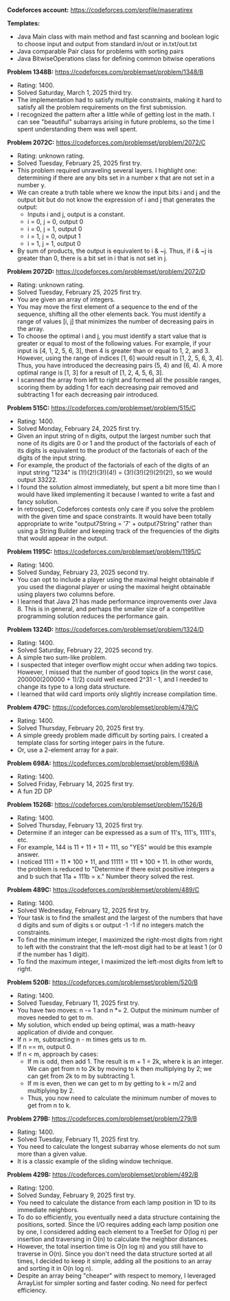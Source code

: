 **Codeforces account:** https://codeforces.com/profile/maseratirex

**Templates:**
* Java Main class with main method and fast scanning and boolean logic to choose input and output from standard in/out or in.txt/out.txt
* Java comparable Pair class for problems with sorting pairs
* Java BitwiseOperations class for defining common bitwise operations

**Problem 1348B:** https://codeforces.com/problemset/problem/1348/B
* Rating: 1400.
* Solved Saturday, March 1, 2025 third try.
* The implementation had to satisfy multiple constraints, making it hard to satisfy all the problem requirements on the first submission.
* I recognized the pattern after a little while of getting lost in the math. I can see "beautiful" subarrays arising in future problems, so the time I spent understanding them was well spent.

**Problem 2072C:** https://codeforces.com/problemset/problem/2072/C
* Rating: unknown rating.
* Solved Tuesday, February 25, 2025 first try.
* This problem required unraveling several layers. I highlight one: determining if there are any bits set in a number x that are not set in a number y.
* We can create a truth table where we know the input bits i and j and the output bit but do not know the expression of i and j that generates the output:
  * Inputs i and j, output is a constant.
  * i = 0, j = 0, output 0
  * i = 0, j = 1, output 0
  * i = 1, j = 0, output 1
  * i = 1, j = 1, output 0
* By sum of products, the output is equivalent to i & ~j. Thus, if i & ~j is greater than 0, there is a bit set in i that is not set in j.

**Problem 2072D:** https://codeforces.com/problemset/problem/2072/D
* Rating: unknown rating.
* Solved Tuesday, February 25, 2025 first try.
* You are given an array of integers.
* You may move the first element of a sequence to the end of the sequence, shifting all the other elements back. You must identify a range of values [i, j] that minimizes the number of decreasing pairs in the array.
* To choose the optimal i and j, you must identify a start value that is greater or equal to most of the following values. For example, if your input is [4, 1, 2, 5, 6, 3], then 4 is greater than or equal to 1, 2, and 3. However, using the range of indices [1, 6] would result in [1, 2, 5, 6, 3, 4]. Thus, you have introduced the decreasing pairs (5, 4) and (6, 4). A more optimal range is [1, 3] for a result of [1, 2, 4, 5, 6, 3].
* I scanned the array from left to right and formed all the possible ranges, scoring them by adding 1 for each decreasing pair removed and subtracting 1 for each decreasing pair introduced. 

**Problem 515C:** https://codeforces.com/problemset/problem/515/C
* Rating: 1400.
* Solved Monday, February 24, 2025 first try.
* Given an input string of n digits, output the largest number such that none of its digits are 0 or 1 and the product of the factorials of each of its digits is equivalent to the product of the factorials of each of the digits of the input string.
* For example, the product of the factorials of each of the digits of an input string "1234" is (1!)(2!)(3!)(4!) = (3!)(3!)(2!)(2!)(2!), so we would output 33222.
* I found the solution almost immediately, but spent a bit more time than I would have liked implementing it because I wanted to write a fast and fancy solution.
* In retrospect, Codeforces contests only care if you solve the problem with the given time and space constraints. It would have been totally appropriate to write "output7String = '7' + output7String" rather than using a String Builder and keeping track of the frequencies of the digits that would appear in the output.

**Problem 1195C:** https://codeforces.com/problemset/problem/1195/C
* Rating: 1400.
* Solved Sunday, February 23, 2025 second try.
* You can opt to include a player using the maximal height obtainable if you used the diagonal player or using the maximal height obtainable using players two columns before.
* I learned that Java 21 has made performance improvements over Java 8. This is in general, and perhaps the smaller size of a competitive programming solution reduces the performance gain.

**Problem 1324D:** https://codeforces.com/problemset/problem/1324/D
* Rating: 1400.
* Solved Saturday, February 22, 2025 second try.
* A simple two sum-like problem.
* I suspected that integer overflow might occur when adding two topics. However, I missed that the number of good topics (in the worst case, 200000(200000 + 1)/2) could well exceed 2^31 - 1, and I needed to change its type to a long data structure.
* I learned that wild card imports only slightly increase compilation time.

**Problem 479C:** https://codeforces.com/problemset/problem/479/C
* Rating: 1400.
* Solved Thursday, February 20, 2025 first try.
* A simple greedy problem made difficult by sorting pairs. I created a template class for sorting integer pairs in the future.
* Or, use a 2-element array for a pair.

**Problem 698A:** https://codeforces.com/problemset/problem/698/A
* Rating: 1400.
* Solved Friday, February 14, 2025 first try.
* A fun 2D DP

**Problem 1526B:** https://codeforces.com/problemset/problem/1526/B
* Rating: 1400.
* Solved Thursday, February 13, 2025 first try.
* Determine if an integer can be expressed as a sum of 11's, 111's, 1111's, etc.
* For example, 144 is 11 + 11 + 11 + 111, so "YES" would be this example answer.
* I noticed 1111 = 11 * 100 + 11, and 11111 = 111 * 100 + 11. In other words, the problem is reduced to "Determine if there exist positive integers a and b such that 11a + 111b = x." Number theory solved the rest.

**Problem 489C:** https://codeforces.com/problemset/problem/489/C
* Rating: 1400.
* Solved Wednesday, February 12, 2025 first try.
* Your task is to find the smallest and the largest of the numbers that have d digits and sum of digits s or output -1 -1 if no integers match the constraints.
* To find the minimum integer, I maximized the right-most digits from right to left with the constraint that the left-most digit had to be at least 1 (or 0 if the number has 1 digit).
* To find the maximum integer, I maximized the left-most digits from left to right.

**Problem 520B:** https://codeforces.com/problemset/problem/520/B
* Rating: 1400.
* Solved Tuesday, February 11, 2025 first try.
* You have two moves: n -= 1 and n *= 2. Output the minimum number of moves needed to get to m.
* My solution, which ended up being optimal, was a math-heavy application of divide and conquer.
* If n > m, subtracting n - m times gets us to m.
* If n == m, output 0.
* If n < m, approach by cases:
  * If m is odd, then add 1. The result is m + 1 = 2k, where k is an integer. We can get from n to 2k by moving to k then multiplying by 2; we can get from 2k to m by subtracting 1.
  * If m is even, then we can get to m by getting to k = m/2 and multiplying by 2.
  * Thus, you now need to calculate the minimum number of moves to get from n to k.

**Problem 279B:** https://codeforces.com/problemset/problem/279/B
* Rating: 1400.
* Solved Tuesday, February 11, 2025 first try.
* You need to calculate the longest subarray whose elements do not sum more than a given value.
* It is a classic example of the sliding window technique.

**Problem 429B:** https://codeforces.com/problemset/problem/492/B
* Rating: 1200.
* Solved Sunday, February 9, 2025 first try.
* You need to calculate the distance from each lamp position in 1D to its immediate neighbors.
* To do so efficiently, you eventually need a data structure containing the positions, sorted. Since the I/O requires adding each lamp position one by one, I considered adding each element to a TreeSet for O(log n) per insertion and traversing in O(n) to calculate the neighbor distances.
* However, the total insertion time is O(n log n) and you still have to traverse in O(n). Since you don't need the data structure sorted at all times, I decided to keep it simple, adding all the positions to an array and sorting it in O(n log n).
* Despite an array being "cheaper" with respect to memory, I leveraged ArrayList for simpler sorting and faster coding. No need for perfect efficiency.
